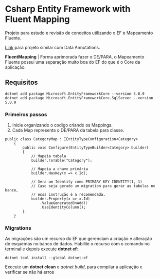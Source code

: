 # Csharp Entity Framework with Fluent Mapping

Projeto para estudo e revisão de conceitos utilizando o EF e Mapeamento Fluente.

[Link](https://github.com/thiagokj/Balta_EntityFramework) para projeto similar com Data Annotations.

**FluentMapping** | Forma aprimorada fazer o DE/PARA, o Mapeamento Fluente possui uma separação muito boa do EF do que é o Core da aplicação.

## Requisitos

```Csharp
dotnet add package Microsoft.EntityFrameworkCore --version 5.0.9
dotnet add package Microsoft.EntityFrameworkCore.SqlServer --version 5.0.9
```

### Primeiros passos

1. Inicie organizando o codigo criando os Mappings.
1. Cada Map representa o DE/PARA da tabela para classe.

```Csharp
public class CategoryMap : IEntityTypeConfiguration<Category>
    {
        public void Configure(EntityTypeBuilder<Category> builder)
        {
            // Mapeia tabela
            builder.ToTable("Category");

            // Mapeia a chave primária
            builder.HasKey(x => x.Id);

            // Gera um Identity como PRIMARY KEY IDENTITY(1, 1)
            // Caso seja gerado um migration para gerar as tabelas no banco,
            // essa instrução é a recomendada.
            builder.Property(x => x.Id)
                .ValueGeneratedOnAdd()
                .UseIdentityColumn();
        }
    }
```

### Migrations

As migrações são um recurso do EF que gerenciam a criação e alteração de esquemas no banco de dados. Habilite o recurso com o comando no terminal e depois execute **dotnet ef**:

```shell
dotnet tool install --global dotnet-ef
```

Execute um **dotnet clean** e _dotnet build_, para compilar a aplicação e verificar se não há erros
